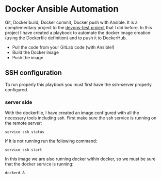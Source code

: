 # Docker Ansible Automation
Git, Docker build, Docker commit, Docker push with Ansible. It is a complementary project to the [devops-test project](https://github.com/karkori/devops-test.git) that I did before.
In this project I have created a playbook to automate the docker image creation (using the Dockerfile definition) and to push it to DockerHub.
   -  Pull the code from your GitLab code (with Ansible!)
   -  Build the Docker image
   -  Push the image
## SSH configuration
To run properly this playbook you must first have the ssh-server properly configured.
### server side
With the dockerfile, I have created an image configured with all the necessary tools including ssh. First make sure the ssh service is running on the remote server:
```
service ssh status
```
If it is not running run the following command:
```
service ssh start
```
In this image we are also running docker within docker, so we must be sure that the docker service is running:
```
dockerd &
```

